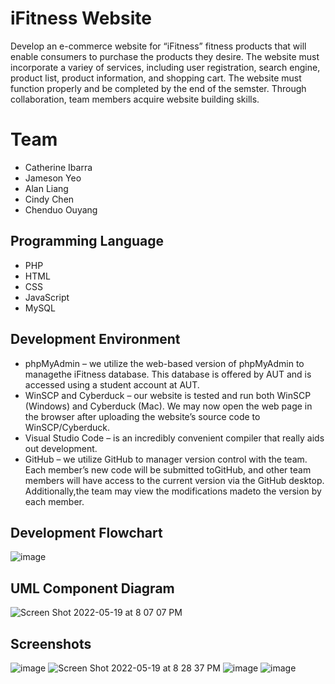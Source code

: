# iFitness Website
Develop an e-commerce website for “iFitness” fitness products that will enable consumers to purchase the products they desire. The website must incorporate a variey of services, including user registration, search engine, product list, product information, and shopping cart. The website must function properly and be completed by the end of the semster. Through collaboration, team members acquire website building skills.

# Team
* Catherine Ibarra
* Jameson Yeo
* Alan Liang
* Cindy Chen
* Chenduo Ouyang

## Programming Language
* PHP
* HTML
* CSS
* JavaScript
* MySQL

## Development Environment
* phpMyAdmin – we utilize the web-based version of phpMyAdmin to managethe iFitness database. This database is offered by AUT and is accessed using a student account at AUT.
* WinSCP and Cyberduck – our website is tested and run both WinSCP (Windows) and Cyberduck (Mac). We may now open the web page in the browser after uploading the website’s source code to WinSCP/Cyberduck.
* Visual Studio Code – is an incredibly convenient compiler that really aids out development.
* GitHub – we utilize GitHub to manager version control with the team. Each member’s new code will be submitted toGitHub, and other team members will have access to the current version via the GitHub desktop. Additionally,the team may view the modifications madeto the version by each member.

## Development Flowchart
![image](https://user-images.githubusercontent.com/83699439/169243096-9e693c85-b033-42ff-a87e-944b75fb1a5d.png)

## UML Component Diagram
![Screen Shot 2022-05-19 at 8 07 07 PM](https://user-images.githubusercontent.com/83699439/169244632-c60457ab-4c0d-4230-9ace-a64e5b655060.png)

## Screenshots
![image](https://user-images.githubusercontent.com/89554075/172371607-38a2d611-f649-4bcb-bf8d-98a551c44872.png)
![Screen Shot 2022-05-19 at 8 28 37 PM](https://user-images.githubusercontent.com/83699439/169249038-2b6bb15e-7feb-4508-84bf-d06a5a7581c0.png)
![image](https://user-images.githubusercontent.com/89554075/172372210-197c11ec-5c05-4430-abf3-807b141462c6.png)
![image](https://user-images.githubusercontent.com/89554075/172372649-2253d97f-0479-487d-b81b-6e1f7a9e5216.png)

